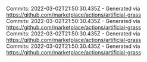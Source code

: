 Commits: 2022-03-02T21:50:30.435Z - Generated via https://github.com/marketplace/actions/artificial-grass
<br>
Commits: 2022-03-02T21:50:30.435Z - Generated via https://github.com/marketplace/actions/artificial-grass
<br>
Commits: 2022-03-02T21:50:30.435Z - Generated via https://github.com/marketplace/actions/artificial-grass
<br>
Commits: 2022-03-02T21:50:30.435Z - Generated via https://github.com/marketplace/actions/artificial-grass
<br>
